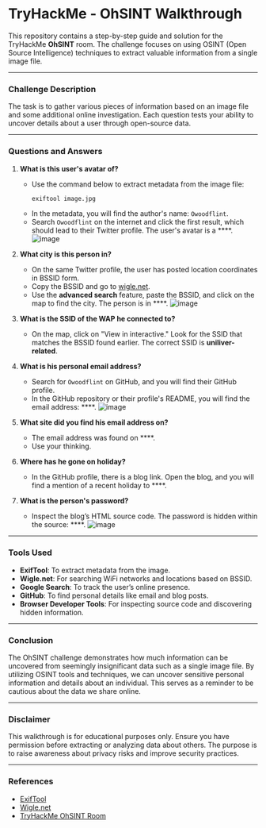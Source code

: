 # TryHackMe - OhSINT Walkthrough

This repository contains a step-by-step guide and solution for the TryHackMe **OhSINT** room. The challenge focuses on using OSINT (Open Source Intelligence) techniques to extract valuable information from a single image file.

---

### Challenge Description

The task is to gather various pieces of information based on an image file and some additional online investigation. Each question tests your ability to uncover details about a user through open-source data.

---

### Questions and Answers

1. **What is this user's avatar of?**
   - Use the command below to extract metadata from the image file:
     ```bash
     exiftool image.jpg
     ```
   - In the metadata, you will find the author's name: `Owoodflint`.
   - Search `Owoodflint` on the internet and click the first result, which should lead to their Twitter profile. The user's avatar is a ****.
     ![image](https://github.com/user-attachments/assets/461eaafb-67b4-4ac6-8489-136b2810aec3)


2. **What city is this person in?**
   - On the same Twitter profile, the user has posted location coordinates in BSSID form.
   - Copy the BSSID and go to [wigle.net](https://wigle.net).
   - Use the **advanced search** feature, paste the BSSID, and click on the map to find the city. The person is in ****.
     ![image](https://github.com/user-attachments/assets/53a86bee-8659-41b3-a2a6-737874eac209)  

3. **What is the SSID of the WAP he connected to?**
   - On the map, click on "View in interactive." Look for the SSID that matches the BSSID found earlier. The correct SSID is **uniliver-related**.

4. **What is his personal email address?**
   - Search for `Owoodflint` on GitHub, and you will find their GitHub profile.
   - In the GitHub repository or their profile's README, you will find the email address: ****.
  ![image](https://github.com/user-attachments/assets/1b6956b1-9d41-4deb-b170-d4e2cb4867f1)

5. **What site did you find his email address on?**
   - The email address was found on ****.
   - Use your thinking.

6. **Where has he gone on holiday?**
   - In the GitHub profile, there is a blog link. Open the blog, and you will find a mention of a recent holiday to ****.

7. **What is the person's password?**
   - Inspect the blog’s HTML source code. The password is hidden within the source: ****.
![image](https://github.com/user-attachments/assets/c3c9d254-3ff3-4957-afd4-432da1eb5ee9)

---

### Tools Used

- **ExifTool**: To extract metadata from the image.
- **Wigle.net**: For searching WiFi networks and locations based on BSSID.
- **Google Search**: To track the user’s online presence.
- **GitHub**: To find personal details like email and blog posts.
- **Browser Developer Tools**: For inspecting source code and discovering hidden information.

---

### Conclusion

The OhSINT challenge demonstrates how much information can be uncovered from seemingly insignificant data such as a single image file. By utilizing OSINT tools and techniques, we can uncover sensitive personal information and details about an individual. This serves as a reminder to be cautious about the data we share online.

---

### Disclaimer

This walkthrough is for educational purposes only. Ensure you have permission before extracting or analyzing data about others. The purpose is to raise awareness about privacy risks and improve security practices.

---

### References

- [ExifTool](https://exiftool.org/)
- [Wigle.net](https://wigle.net/)
- [TryHackMe OhSINT Room](https://tryhackme.com/room/ohsint)
